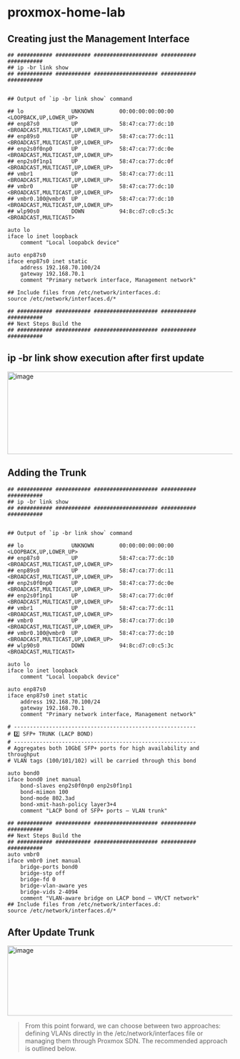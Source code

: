 # proxmox-home-lab


## Creating just the Management Interface
```
## ########### ########### #################### ########### ###########
## ip -br link show
## ########### ########### #################### ########### ###########


## Output of `ip -br link show` command

## lo               UNKNOWN        00:00:00:00:00:00 <LOOPBACK,UP,LOWER_UP> 
## enp87s0          UP             58:47:ca:77:dc:10 <BROADCAST,MULTICAST,UP,LOWER_UP> 
## enp89s0          UP             58:47:ca:77:dc:11 <BROADCAST,MULTICAST,UP,LOWER_UP> 
## enp2s0f0np0      UP             58:47:ca:77:dc:0e <BROADCAST,MULTICAST,UP,LOWER_UP> 
## enp2s0f1np1      UP             58:47:ca:77:dc:0f <BROADCAST,MULTICAST,UP,LOWER_UP> 
## vmbr1            UP             58:47:ca:77:dc:11 <BROADCAST,MULTICAST,UP,LOWER_UP> 
## vmbr0            UP             58:47:ca:77:dc:10 <BROADCAST,MULTICAST,UP,LOWER_UP> 
## vmbr0.100@vmbr0  UP             58:47:ca:77:dc:10 <BROADCAST,MULTICAST,UP,LOWER_UP> 
## wlp90s0          DOWN           94:8c:d7:c0:c5:3c <BROADCAST,MULTICAST> 

auto lo
iface lo inet loopback
    comment "Local loopabck device"

auto enp87s0
iface enp87s0 inet static
    address 192.168.70.100/24
    gateway 192.168.70.1
    comment "Primary network interface, Management network"

## Include files from /etc/network/interfaces.d:
source /etc/network/interfaces.d/*

## ########### ########### #################### ########### ###########
## Next Steps Build the 
## ########### ########### #################### ########### ###########
```

## ip -br link show execution after first update
<img width="791" height="185" alt="image" src="https://github.com/user-attachments/assets/e98d0e50-dde7-4659-a6ba-e109ecdd92cc" />




## Adding the Trunk
````
## ########### ########### #################### ########### ###########
## ip -br link show
## ########### ########### #################### ########### ###########


## Output of `ip -br link show` command

## lo               UNKNOWN        00:00:00:00:00:00 <LOOPBACK,UP,LOWER_UP> 
## enp87s0          UP             58:47:ca:77:dc:10 <BROADCAST,MULTICAST,UP,LOWER_UP> 
## enp89s0          UP             58:47:ca:77:dc:11 <BROADCAST,MULTICAST,UP,LOWER_UP> 
## enp2s0f0np0      UP             58:47:ca:77:dc:0e <BROADCAST,MULTICAST,UP,LOWER_UP> 
## enp2s0f1np1      UP             58:47:ca:77:dc:0f <BROADCAST,MULTICAST,UP,LOWER_UP> 
## vmbr1            UP             58:47:ca:77:dc:11 <BROADCAST,MULTICAST,UP,LOWER_UP> 
## vmbr0            UP             58:47:ca:77:dc:10 <BROADCAST,MULTICAST,UP,LOWER_UP> 
## vmbr0.100@vmbr0  UP             58:47:ca:77:dc:10 <BROADCAST,MULTICAST,UP,LOWER_UP> 
## wlp90s0          DOWN           94:8c:d7:c0:c5:3c <BROADCAST,MULTICAST> 

auto lo
iface lo inet loopback
    comment "Local loopabck device"

auto enp87s0
iface enp87s0 inet static
    address 192.168.70.100/24
    gateway 192.168.70.1
    comment "Primary network interface, Management network"

# ---------------------------------------------------------
# 2️⃣ SFP+ TRUNK (LACP BOND)
# ---------------------------------------------------------
# Aggregates both 10GbE SFP+ ports for high availability and throughput
# VLAN tags (100/101/102) will be carried through this bond

auto bond0
iface bond0 inet manual
    bond-slaves enp2s0f0np0 enp2s0f1np1
    bond-miimon 100
    bond-mode 802.3ad
    bond-xmit-hash-policy layer3+4
    comment "LACP bond of SFP+ ports — VLAN trunk"

## ########### ########### #################### ########### ###########
## Next Steps Build the 
## ########### ########### #################### ########### ###########
auto vmbr0
iface vmbr0 inet manual
    bridge-ports bond0
    bridge-stp off
    bridge-fd 0
    bridge-vlan-aware yes
    bridge-vids 2-4094
    comment "VLAN-aware bridge on LACP bond — VM/CT network"
## Include files from /etc/network/interfaces.d:
source /etc/network/interfaces.d/*
````

## After Update Trunk
<img width="840" height="157" alt="image" src="https://github.com/user-attachments/assets/e30c973b-4be5-4336-a377-64b84c508ebc" />

<br />


> From this point forward, we can choose between two approaches: defining VLANs directly in the /etc/network/interfaces file or managing them through Proxmox SDN. The recommended approach is outlined below.

